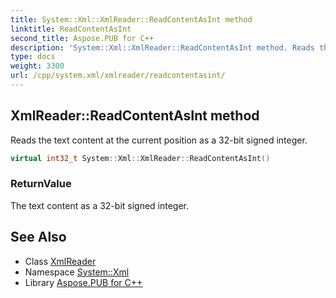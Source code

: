 ```yaml
---
title: System::Xml::XmlReader::ReadContentAsInt method
linktitle: ReadContentAsInt
second_title: Aspose.PUB for C++
description: 'System::Xml::XmlReader::ReadContentAsInt method. Reads the text content at the current position as a 32-bit signed integer in C++.'
type: docs
weight: 3300
url: /cpp/system.xml/xmlreader/readcontentasint/
---
```

## XmlReader::ReadContentAsInt method


Reads the text content at the current position as a 32-bit signed integer.

```cpp
virtual int32_t System::Xml::XmlReader::ReadContentAsInt()
```


### ReturnValue

The text content as a 32-bit signed integer.

## See Also

* Class [XmlReader](../)
* Namespace [System::Xml](../../)
* Library [Aspose.PUB for C++](../../../)
